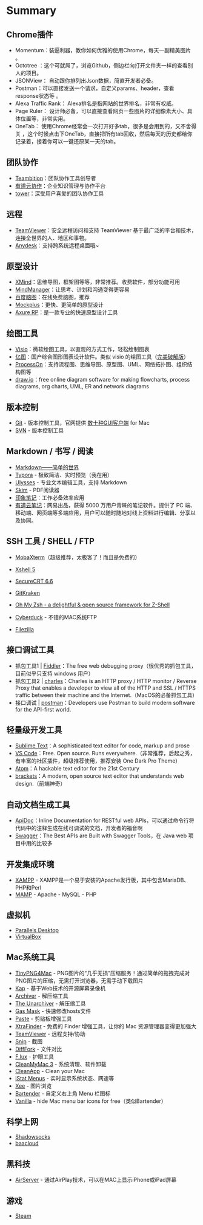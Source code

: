 # Summary

## Chrome插件

- Momentum：装逼利器，教你如何优雅的使用Chrome，每天一副精美图片 。
- Octotree ：这个可就屌了，浏览Github，侧边栏向打开文件夹一样的查看别人的项目。 
- JSONView： 自动跟你排列出Json数据，简直开发者必备。
- Postman：可以直接发送一个请求，自定义params、header，查看response状态等 。
- Alexa Traffic Rank： Alexa排名是指网站的世界排名，非常有权威。
- Page Ruler： 设计师必备，可以直接查看网页一些图片的详细像素大小、具体位置等，非常实用。 
- OneTab： 使用Chrome经常会一次打开好多tab，很多是会用到的，又不舍得关 ，这个时候点击下OneTab，直接把所有tab回收，然后每天的历史都给你记录着，接着你可以一键还原某一天的tab。

## 团队协作

- [Teambition](https://www.teambition.com/)：团队协作工具创导者
- [有道云协作](http://co.youdao.com/)：企业知识管理与协作平台
- [tower](https://tower.im/)：深受用户喜爱的团队协作工具

## 远程

- [TeamViewer](https://www.teamviewer.com/zhCN/)：安全远程访问和支持 TeamViewer 基于最广泛的平台和技术，连接全世界的人、地区和事物。
- [Anydesk](www.anydesk.com/)：支持跨系统远程桌面哦~

## 原型设计

- [XMind](http://www.mindmanager.cc/)：思维导图，框架图等等，非常推荐。收费软件，部分功能可用
- [MindManager](http://www.mindmanager.cc/)：让思考、计划和沟通变得更容易
- [百度脑图](http://naotu.baidu.com/)：在线免费脑图，推荐
- [Mockplus](https://www.mockplus.cn/features?hmsr=bdtg)：更快、更简单的原型设计
- [Axure RP](https://www.axure.com/)：是一款专业的快速原型设计工具

## 绘图工具

- [Visio](https://products.office.com/zh-cn/visio/flowchart-software)：微软绘图工具，以直观的方式工作，轻松绘制图表
- [亿图](http://www.edrawsoft.cn/download-edrawmax.php)：国产综合图形图表设计软件。类似 visio 的绘图工具（[完美破解版](http://www.zdfans.com/html/17131.html)）
- [ProcessOn](https://www.processon.com/)：支持流程图、思维导图、原型图、UML、网络拓扑图、组织结构图等
- [draw.io](https://www.draw.io/)：free online diagram software for making flowcharts, process diagrams, org charts, UML, ER and network diagrams

## 版本控制

- [Git](02.Git.md) - 版本控制工具，官网提供 [数十种GUI客户端](https://git-scm.com/download/gui/mac) for Mac
- [SVN](http://subversion.apache.org/) - 版本控制工具


## Markdown / 书写 / 阅读

- [Markdown——简单的世界](01.Markdown.md)
- [Typora](https://typora.io/) - 极致简洁、实时预览（我在用）
- [Ulysses](https://ulyssesapp.com/) - 专业文本编辑工具，支持 Markdown
- [Skim](https://sourceforge.net/projects/skim-app/) - PDF阅读器
- [印象笔记](https://www.yinxiang.com/)：工作必备效率应用
- [有道云笔记](http://note.youdao.com/)：网易出品，获得 5000 万用户青睐的笔记软件。提供了 PC 端、移动端、网页端等多端应用，用户可以随时随地对线上资料进行编辑、分享以及协同。

## SSH 工具 / SHELL / FTP

- [MobaXterm](https://mobaxterm.mobatek.net/)（超级推荐，太极客了！而且是免费的）
- [Xshell 5](http://rj.baidu.com/soft/detail/15201.html)
- [SecureCRT 6.6](http://download.csdn.net/download/u012104219/10209465)
- [GitKraken](https://www.gitkraken.com/git-client)

- [Oh My Zsh - a delightful & open source framework for Z-Shell](https://ohmyz.sh/)
- [Cyberduck](https://cyberduck.io/) - 不错的MAC系统FTP
- [Filezilla](https://filezilla-project.org/)

## 接口调试工具

- 抓包工具1 | [Fiddler](https://www.telerik.com/fiddler)：The free web debugging proxy（很优秀的抓包工具，目前似乎只支持 windows 用户）
- 抓包工具2 | [charles](https://www.charlesproxy.com/)：Charles is an HTTP proxy / HTTP monitor / Reverse Proxy that enables a developer to view all of the HTTP and SSL / HTTPS traffic between their machine and the Internet.（MacOS的必备抓包工具）
- 接口调试 | [postman](https://www.getpostman.com/)：Developers use Postman to build modern software for the API-first world.

## 轻量级开发工具

- [Sublime Text](https://www.sublimetext.com/)：A sophisticated text editor for code, markup and prose
- [VS Code](https://code.visualstudio.com/)：Free. Open source. Runs everywhere.（非常推荐，后起之秀，有丰富的社区插件，超级推荐使用，推荐安装 One Dark Pro Theme）
- [Atom](https://atom.io/)：A hackable text editor for the 21st Century
- [brackets](http://brackets.io/)：A modern, open source text editor that understands web design.（前端神奇）

## 自动文档生成工具

- [ApiDoc](http://apidocjs.com/)：Inline Documentation for RESTful web APIs，可以通过命令行将代码中的注释生成在线可调试的文档，开发者的福音啊
- [Swagger](https://swagger.io/)：The Best APIs are Built with Swagger Tools，在 Java web 项目中用的比较多

## 开发集成环境

- [XAMPP](https://www.apachefriends.org/zh_cn/download.html) - XAMPP是一个易于安装的Apache发行版，其中包含MariaDB、PHP和Perl
- [MAMP](https://www.mamp.info/) - Apache - MySQL - PHP

## 虚拟机

- [Parallels Desktop](http://www.parallels.com/)
- [VirtualBox](https://www.virtualbox.org/)

## Mac系统工具

- [TinyPNG4Mac](https://github.com/kyleduo/TinyPNG4Mac) - PNG图片的“几乎无损”压缩服务！通过简单的拖拽完成对PNG图片的压缩，无需打开浏览器，无需手动下载图片
- [Kap](https://getkap.co/) - 基于Web技术的开源屏幕录像机
- [Archiver](http://archiverapp.com/) - 解压缩工具
- [The Unarchiver](https://itunes.apple.com/cn/app/the-unarchiver/id425424353?mt=12) - 解压缩工具
- [Gas Mask](https://github.com/2ndalpha/gasmask) - 快速修改hosts文件
- [Paste](http://pasteapp.me/) - 剪贴板增强工具
- [XtraFinder](https://www.trankynam.com/xtrafinder/) - 免费的 Finder 增强工具，让你的 Mac 资源管理器变得更加强大
- [TeamViewer](https://www.teamviewer.com/) - 远程支持/协助
- [Snip](http://snip.qq.com/) - 截图
- [DiffFork](http://www.dotfork.com/difffork/) - 文件对比
- [F.lux](https://justgetflux.com/) - 护眼工具
- [CleanMyMac 3](http://macpaw.com/cleanmymac) - 系统清理、软件卸载
- [CleanApp](http://www.syniumsoftware.com/cleanapp) - Clean your Mac
- [iStat Menus](https://bjango.com/mac/istatmenus/) - 实时显示系统状态、网速等
- [Xee](http://xee.c3.cx/) - 图片浏览
- [Bartender](https://www.macbartender.com/) - 自定义右上角 Menu 栏图标
- [Vanilla](http://matthewpalmer.net/vanilla/) - hide Mac menu bar icons for free（类似Bartender）

## 科学上网

- [Shadowsocks](https://github.com/shadowsocks/shadowsocks-iOS/wiki/Shadowsocks-for-OSX-%E5%B8%AE%E5%8A%A9)
- [baacloud](https://www.baidu.com/s?ie=UTF-8&wd=baacloud)

## 黑科技

- [AirServer](http://www.airserver.com/) - 通过AirPlay技术，可以在MAC上显示iPhone或iPad屏幕

## 游戏

- [Steam](http://store.steampowered.com/)